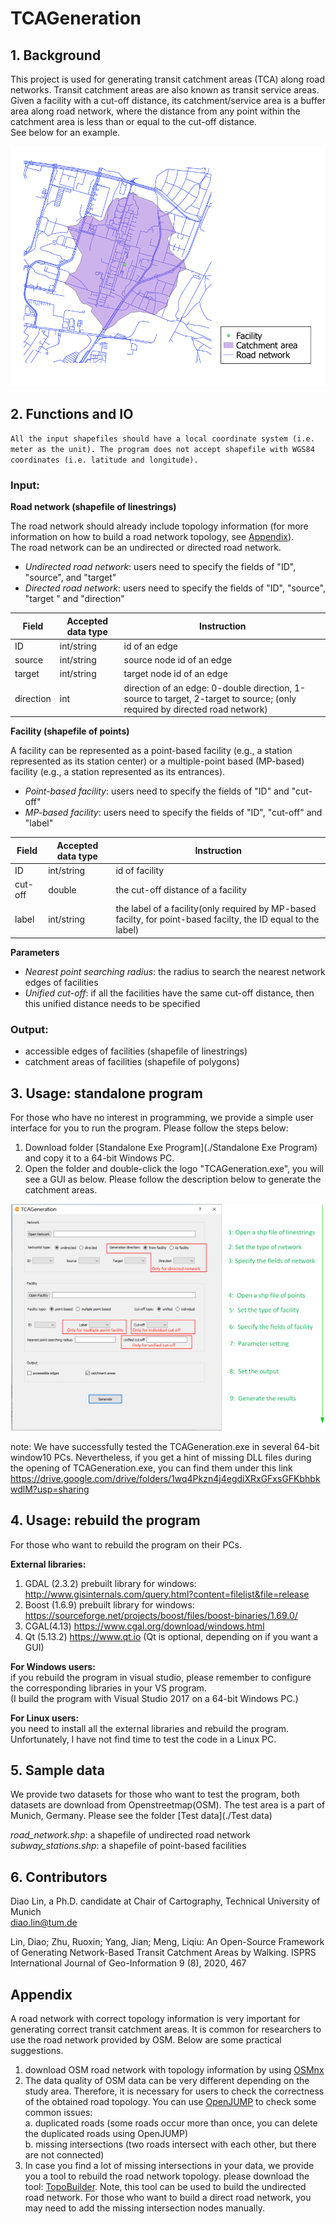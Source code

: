 # TCAGeneration

## 1. Background
This project is used for generating transit catchment areas (TCA) along road networks. Transit catchment areas are also known as transit service areas.  
Given a facility with a cut-off distance, its catchment/service area is a buffer area along road network, where the distance from any point within the catchment area is less than or equal to the cut-off distance.  
See below for an example. 

![TCA_example](/img/illustration_of_TCA.png "A transit catchment area")

## 2. Functions and IO

`All the input shapefiles should have a local coordinate system (i.e. meter as the unit). The program does not accept shapefile with WGS84 coordinates (i.e. latitude and longitude). `

### Input:

**Road network (shapefile of linestrings)**

The road network should already include topology information (for more information on how to build a road network topology, see [Appendix](#appendix)).  
The road network can be an undirected or directed road network.  
* *Undirected road network*: users need to specify the fields of "ID", "source", and "target"  
* *Directed road network*: users need to specify the fields of "ID", "source", "target " and "direction"  

|Field|Accepted data type|Instruction|
|----|-----|-----|
|ID|int/string|id of an edge|
|source|int/string|source node id of an edge|
|target|int/string|target node id of an edge|
|direction|int|direction of an edge: 0-double direction, 1-source to target, 2-target to source; (only required by directed road network)|

**Facility (shapefile of points)**

A facility can be represented as a point-based facility (e.g., a station represented as its station center) or a multiple-point based (MP-based) facility (e.g., a station represented as its entrances).
* *Point-based facility*: users need to specify the fields of "ID" and "cut-off"
* *MP-based facility*: users need to specify the fields of "ID", "cut-off" and "label"

|Field|Accepted data type|Instruction|
|----|-----|-----|
|ID|int/string|id of facility|
|cut-off|double|the cut-off distance of a facility|
|label|int/string|the label of a facility(only required by MP-based facilty, for point-based facilty, the ID equal to the label)|


**Parameters**

* *Nearest point searching radius*: the radius to search the nearest network edges of facilities
* *Unified cut-off*: if all the facilities have the same cut-off distance, then this unified distance needs to be specified

### Output:

* accessible edges of facilities (shapefile of linestrings) 
* catchment areas of facilities (shapefile of polygons) 

## 3. Usage: standalone program

For those who have no interest in programming, we provide a simple user interface for you to run the program.
Please follow the steps below:
1) Download folder [Standalone Exe Program](./Standalone Exe Program) and copy it to a 64-bit Windows PC.
2) Open the folder and double-click the logo "TCAGeneration.exe", you will see a GUI as below. 
Please follow the description below to generate the catchment areas. 

![TCA_GUI_instruction](/img/instruction_of_the_GUI.png "the GUI instructions")

note: We have successfully tested the TCAGeneration.exe in several 64-bit window10 PCs. Nevertheless, if you get a hint of missing DLL files during the opening of TCAGeneration.exe, you can find them under this link https://drive.google.com/drive/folders/1wq4Pkzn4j4egdiXRxGFxsGFKbhbkwdlM?usp=sharing 

## 4. Usage: rebuild the program

For those who want to rebuild the program on their PCs. 

**External libraries:**
1) GDAL (2.3.2) prebuilt library for windows: http://www.gisinternals.com/query.html?content=filelist&file=release
2) Boost (1.6.9) prebuilt library for windows: https://sourceforge.net/projects/boost/files/boost-binaries/1.69.0/
3) CGAL(4.13) https://www.cgal.org/download/windows.html
4) Qt (5.13.2) https://www.qt.io (Qt is optional, depending on if you want a GUI)

**For Windows users:**  
if you rebuild the program in visual studio, please remember to configure the 
corresponding libraries in your VS program.  
(I build the program with Visual Studio 2017 on a 64-bit Windows PC.)

**For Linux users:**  
you need to install all the external libraries and rebuild the program.  
Unfortunately, I have not find time to test the code in a Linux PC.  

## 5. Sample data

We provide two datasets for those who want to test the program, both datasets are download
from Openstreetmap(OSM). The test area is a part of Munich, Germany. Please see the folder [Test data](./Test data)

*road_network.shp*: a shapefile of undirected road network  
*subway_stations.shp*: a shapefile of point-based facilities

## 6. Contributors

Diao Lin, a Ph.D. candidate at Chair of Cartography, Technical University of Munich  
diao.lin@tum.de

Lin, Diao; Zhu, Ruoxin; Yang, Jian; Meng, Liqiu: An Open-Source Framework of Generating Network-Based Transit Catchment Areas by Walking. ISPRS International Journal of Geo-Information 9 (8), 2020, 467

## Appendix

A road network with correct topology information is very important for generating correct transit catchment areas.
It is common for researchers to use the road network provided by OSM. Below are some practical suggestions.
1. download OSM road network with topology information by using [OSMnx](https://github.com/gboeing/osmnx)
2. The data quality of OSM data can be very different depending on the study area. Therefore, it is necessary for users
to check the correctness of the obtained road topology. You can use [OpenJUMP](http://www.openjump.org/) to check some common issues:  
      a. duplicated roads (some roads occur more than once, you can delete the duplicated roads using OpenJUMP)  
      b. missing intersections (two roads intersect with each other, but there are not connected)  
3. In case you find a lot of missing intersections in your data, we provide you a tool to rebuild the road network topology.
please download the tool: [TopoBuilder](https://gitlab.com/Drsulmp/topobuilder). 
Note, this tool can be used to build the undirected road network. For those who want to build a direct road network, you may need to add the missing
intersection nodes manually.





